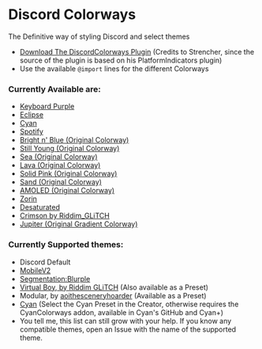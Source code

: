 # Discord Colorways
The Definitive way of styling Discord and select themes

* [Download The DiscordColorways Plugin](https://github.com/DaBluLite/DiscordColorways/raw/master/DiscordColorways.plugin.js) (Credits to Strencher, since the source of the plugin is based on his PlatformIndicators plugin)
* Use the available `@import` lines for the different Colorways 

### Currently Available are:
* [Keyboard Purple](https://github.com/DaBluLite/DiscordColorways/tree/master/KeyboardPurple)
* [Eclipse](https://github.com/DaBluLite/DiscordColorways/tree/master/Eclipse)
* [Cyan](https://github.com/DaBluLite/DiscordColorways/tree/master/Cyan)
* [Spotify](https://github.com/DaBluLite/DiscordColorways/tree/master/Spotify)
* [Bright n' Blue (Original Colorway)](https://github.com/DaBluLite/DiscordColorways/tree/master/BrightBlue)
* [Still Young (Original Colorway)](https://github.com/DaBluLite/DiscordColorways/tree/master/StillYoung)
* [Sea (Original Colorway)](https://github.com/DaBluLite/DiscordColorways/tree/master/Sea)
* [Lava (Original Colorway)](https://github.com/DaBluLite/DiscordColorways/tree/master/Lava)
* [Solid Pink (Original Colorway)](https://github.com/DaBluLite/DiscordColorways/tree/master/SolidPink)
* [Sand (Original Colorway)](https://github.com/DaBluLite/DiscordColorways/tree/master/sand)
* [AMOLED (Original Colorway)](https://github.com/DaBluLite/DiscordColorways/tree/master/Amoled)
* [Zorin](https://github.com/DaBluLite/DiscordColorways/tree/master/Zorin)
* [Desaturated](https://github.com/DaBluLite/DiscordColorways/tree/master/Desaturated)
* [Crimson by Riddim_GLiTCH](https://github.com/DaBluLite/DiscordColorways/tree/master/Crimson)
* [Jupiter (Original Gradient Colorway)](https://github.com/DaBluLite/DiscordColorways/tree/master/Jupiter)

### Currently Supported themes:
* Discord Default
* [MobileV2](https://github.com/DaBluLite/MobileV2)
* [Segmentation:Blurple](https://github.com/DaBluLite/SegmentationBlurple)
* [Virtual Boy, by Riddim GLiTCH](https://github.com/Riddim-GLiTCH/Virtual-Boy) (Also available as a Preset)
* Modular, by [aoithesceneryhoarder](https://github.com/SEELE1306) (Available as a Preset)
* [Cyan](https://github.com/DaBluLite/Cyan) (Select the Cyan Preset in the Creator, otherwise requires the CyanColorways addon, available in Cyan's GitHub and Cyan+)
* You tell me, this list can still grow with your help. If you know any compatible themes, open an Issue with the name of the supported theme.
